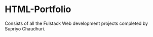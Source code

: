 # HTML-Portfolio

Consists of all the Fulstack Web development projects completed by Supriyo Chaudhuri.
